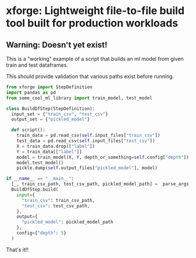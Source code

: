 # xforge: Lightweight file-to-file build tool built for production workloads

## Warning: Doesn't yet exist!

This is a "working" example of a script that builds an ml model from given train and test dataframes.

This should provide validation that various paths exist before running.

```py
from xforge import StepDefinition
import pandas as pd
from some_cool_ml_library import train_model, test_model

class BuildDfStep(StepDefinition):
  input_set = {"train_csv", "test_csv"}
  output_set = {"pickled_model"}

  def script():
    train_data = pd.read_csv(self.input_files["train_csv"])
    test_data = pd.read_csv(self.input_files["test_csv"])
    X = train_data.drop(["label"])
    Y = train_data[["label"]]
    model = train_model(X, Y, depth_or_something=self.config["depth"])
    model.test_model()
    pickle.dump(self.output_files["pickled_model"], model)

if __name__ == "__main__":
  [_, train_csv_path, test_csv_path, pickled_model_path] =  parse_args(os)
  BuildDfStep.build(
    input={
      "train_csv": train_csv_path,
      "test_csv": test_csv_path,
    },
    output={
      "pickled_model": pickled_model_path
    },
    config={"depth": 5}
  )
```

That's it!!
